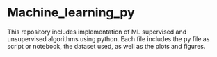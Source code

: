 # Machine_learning_py
This repository includes implementation of ML supervised and unsupervised algorithms using python. Each file includes the py file as script or notebook, the dataset used, as well as the plots and figures.   
